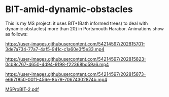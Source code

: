 # BIT-amid-dynamic-obstacles
This is my MS project: it uses BIT*(Bath informed trees) to deal with dynamic obstacles( more than 20) in Portsmouth Harabor.
Animations show as follows:

https://user-images.githubusercontent.com/54214597/202815701-3de7a734-77a7-4af5-941c-c1a60e3f5e33.mp4




https://user-images.githubusercontent.com/54214597/202815823-0cb8c767-4650-4d94-9198-f22368bd59a6.mp4



https://user-images.githubusercontent.com/54214597/202815873-e667f850-00f1-456e-8b79-70674302874b.mp4

[MSProBIT-2.pdf](https://github.com/yw1055/BIT-amid-dynamic-obstacles/files/10045360/MSProBIT-2.pdf)
